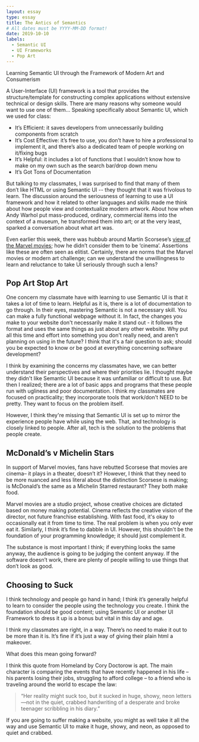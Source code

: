 ```yaml
---
layout: essay
type: essay
title: The Antics of Semantics 
# All dates must be YYYY-MM-DD format!
date: 2019-10-10
labels:
  - Semantic UI
  - UI Frameworks
  - Pop Art 
---
```

Learning Semantic UI through the Framework of Modern Art and Consumerism 


A User-Interface (UI) framework is a tool that provides the structure/template for constructing complex applications without extensive technical or design skills. There are many reasons why someone would want to use one of them…
Speaking specifically about Semantic UI, which we used for class: 
-	It’s Efficient: it saves developers from unnecessarily building components from scratch 
-	It’s Cost Effective: it’s free to use, you don’t have to hire a professional to implement it, and there’s also a dedicated team of people working on it/fixing bugs 
-	It’s Helpful: it includes a lot of functions that I wouldn’t know how to make on my own such as the search bar/drop down menu 
-	It’s Got Tons of Documentation 


But talking to my classmates, I was surprised to find that many of them don’t like HTML or using Semantic UI -- they thought that it was frivolous to learn. The discussion around the seriousness of learning to use a UI framework and how it related to other languages and skills made me think about how people view and contextualize modern artwork. About how when Andy Warhol put mass-produced, ordinary, commercial items into the context of a museum, he transformed them into art; or at the very least, sparked a conversation about what art was. 

Even earlier this week, there was hubbub around Martin Scorsese’s [view of the Marvel movies](https://www.forbes.com/sites/travisbean/2019/10/10/the-real-problem-with-martin-scorseses-marvel-comments/); how he didn’t consider them to be ‘cinema’. Assertions like these are often seen as elitist. Certainly, there are norms that the Marvel movies or modern art challenge; can we understand the unwillingness to learn and reluctance to take UI seriously through such a lens? 


Pop Art Stop Art 
---
One concern my classmate have with learning to use Semantic UI is that it takes a lot of time to learn. Helpful as it is, there is a lot of documentation to go through. In their eyes, mastering Semantic is not a necessary skill. You can make a fully functional webpage without it. In fact, the changes you make to your website don't necessarily make it stand out - it follows the format and uses the same things as just about any other website. Why put all this time and effort into something you don't really need, and aren't planning on using in the future? I think that it's a fair question to ask; should you be expected to know or be good at everything concerning software development?
 
I think by examining the concerns my classmates have, we can better understand their perspectives and where their priorities lie. I thought maybe they didn't like Semantic UI because it was unfamiliar or difficult to use. But then I realized; there are a lot of basic apps and programs that these people run with ugliness and poor documentation. I think my classmates are focused on practicality; they incorporate tools that work/don't NEED to be pretty. They want to focus on the problem itself. 

However, I think they're missing that Semantic UI is set up to mirror the experience people have while using the web. That, and technology is closely linked to people. After all, tech is the solution to the problems that people create. 

McDonald’s v Michelin Stars 
---
In support of Marvel movies, fans have rebutted Scorsese that movies are cinema– it plays in a theater, doesn’t it? However, I think that they need to be more nuanced and less literal about the distinction Scorsese is making; is McDonald’s the same as a Michelin Starred restaurant? They both make food. 

Marvel movies are a studio project, whose creative choices are dictated based on money making potential. Cinema reflects the creative vision of the director, not future franchise establishing.  With fast food, it's okay to occasionally eat it from time to time. The real problem is when you only ever eat it. Similarly, I think it’s fine to dabble in UI. However, this shouldn't be the foundation of your programming knowledge; it should just complement it.  

The substance is most important I think; if everything looks the same anyway, the audience is going to be judging the content anyway. If the software doesn’t work, there are plenty of people willing to use things that don’t look as good. 


Choosing to Suck
---
I think technology and people go hand in hand; I think it’s generally helpful to learn to consider the people using the technology you create. I think the foundation should be good content; using Semantic UI or another UI Framework to dress it up is a bonus but vital in this day and age.

I think my classmates are right, in a way. There’s no need to make it out to be more than it is. It’s fine if it’s just a way of giving their plain html a makeover.  

What does this mean going forward? 

I think this quote from Homeland by Cory Doctorow is apt. The main character is comparing the events that have recently happened in his life – his parents losing their jobs, struggling to afford college – to a friend who is traveling around the world to escape the law: 

> “Her reality might suck too, but it sucked in huge, showy, neon letters—not in the quiet, crabbed handwriting of a desperate and broke teenager scribbling in his diary.” 

If you are going to suffer making a website, you might as well take it all the way and use Semantic UI to make it huge, showy, and neon, as opposed to quiet and crabbed. 
